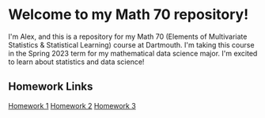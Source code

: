 # Welcome to my Math 70 repository!

I'm Alex, and this is a repository for my Math 70 (Elements of Multivariate Statistics & Statistical Learning) course at Dartmouth. I'm taking this course in the Spring 2023 term for my mathematical data science major. I'm excited to learn about statistics and data science!

## Homework Links

[Homework 1](homeworks/hw1/hw1.pdf)
[Homework 2](homeworks/hw2/hw2.pdf)
[Homework 3](homeworks/hw3/hw3.pdf)
